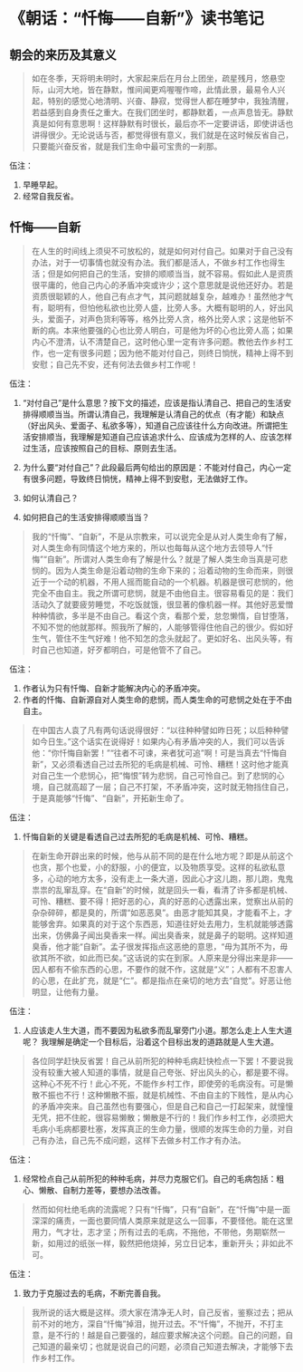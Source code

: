 # 《朝话：“忏悔——自新”》读书笔记

## 朝会的来历及其意义

> 如在冬季，天将明未明时，大家起来后在月台上团坐，疏星残月，悠悬空际，山河大地，皆在静默，惟间闻更鸡喔喔作啼，此情此景，最易令人兴起，特别的感觉心地清明、兴奋、静寂，觉得世人都在睡梦中，我独清醒，若益感到自身责任之重大。在我们团坐时，都静默着，一点声息皆无。静默真是如何有意思啊！这样静默有时很长，最后亦不一定要讲话，即使讲话也讲得很少。无论说话与否，都觉得很有意义，我们就是在这时候反省自己，只要能兴奋反省，就是我们生命中最可宝贵的一刹那。

伍注：
1. 早睡早起。
2. 经常自我反省。

## 忏悔——自新

> 在人生的时间线上须臾不可放松的，就是如何对付自己。如果对于自己没有办法，对于一切事情也就没有办法。我们都是活人，不做乡村工作也得生活；但是如何把自己的生活，安排的顺顺当当，就不容易。假如此人是资质很平庸的，他自己内心的矛盾冲突或许少；这个意思就是说他还好办。若是资质很聪颖的人，他自己有点才气，其问题就越复杂，越难办！虽然他才气有，聪明有，但怕他私欲也比旁人盛，比旁人多。大概有聪明的人，好出风头，爱面子，对声色货利等等，格外比旁人贪，格外比旁人求；这是他斩不断的病。本来他要强的心也比旁人明白，可是他为坏的心也比旁人高；如果内心不澄清，认不清楚自己，这时他心里一定有许多问题。教他去作乡村工作，也一定有很多问题；因为他不能对付自己，则终日惝恍，精神上得不到安慰；自己先不安，还有何法去做乡村工作呢！

伍注：
1. “对付自己”是什么意思？按下文的描述，应该是指认清自己、把自己的生活安排得顺顺当当。所谓认清自己，我理解是认清自己的优点（有才能）和缺点（好出风头、爱面子、私欲多等），知道自己应该往什么方向改进。所谓把生活安排顺当，我理解是知道自己应该追求什么、应该成为怎样的人、应该怎样过生活，应该按照自己的目标、原则去生活。

2. 为什么要“对付自己”？此段最后两句给出的原因是：不能对付自己，内心一定有很多问题，导致终日惝恍，精神上得不到安慰，无法做好工作。

3. 如何认清自己？

4. 如何把自己的生活安排得顺顺当当？

> 我的“忏悔”、“自新”，不是从宗教来，可以说完全是从对人类生命有了解，对人类生命有同情这个地方来的，所以也每每从这个地方去领导人“忏悔”“自新”。所谓对人类生命有了解是什么？就是了解人类生命当真是可悲悯的。因为人类生命是沿着动物的生命下来的；沿着动物的生命而来，则很近于一个动的机器，不用人摇而能自动的一个机器。机器是很可悲悯的，他完全不由自主。我之所谓可悲悯，就是不由他自主。很容易看见的是：我们活动久了就要疲劳睡觉，不吃饭就饿，很显著的像机器一样。其他好恶爱憎种种情欲，多半是不由自己。看这个贪，看那个爱，怠忽懒惰，自甘堕落，不知不觉的他就那样。照我所了解的，人能够管得住他自己的很少。假如好生气，管住不生气好难！他不知怎的念头就起了。更如好名、出风头等，有时自己也知道，好歹都明白，可是他管不了自己。

伍注：
1. 作者认为只有忏悔、自新才能解决内心的矛盾冲突。
2. 作者的忏悔、自新源自对人类生命的悲悯，而人类生命的可悲悯之处在于不由自主。

> 在中国古人袁了凡有两句话说得很好：“以往种种譬如昨日死；以后种种譬如今日生。”这个话实在说得好！如果内心有矛盾冲突的人，我们可以告诉他：“你忏悔自新罢！”“往者不可谏，来者犹可追”啊！可是当真去“忏悔自新”，又必须看透自己过去所犯的毛病是机械、可怜、糟糕！这时他才能真对自己生一个悲悯心，把“悔恨”转为悲悯，自己可怜自己。到了悲悯的心境，自己就高超了一层；自己不打架，不矛盾冲突，这时就无物挡住自己，于是真能够“忏悔”、“自新”，开拓新生命了。

伍注：
1. 忏悔自新的关键是看透自己过去所犯的毛病是机械、可怜、糟糕。

> 在新生命开辟出来的时候，他与从前不同的是在什么地方呢？即是从前这个也贪，那个也爱，小的舒服，小的便宜，以及物质享受。这样的私欲私意多，心动的地方太多，没有走上一条大道，因此心才这儿跑，那儿跑，鬼鬼祟祟的乱窜乱穿。在“自新”的时候，就是回头一看，看清了许多都是机械、可怜、糟糕、要不得！把好恶的心，真的好恶的心透露出来，觉察出从前的杂杂碎碎，都是臭的，所谓“如恶恶臭”。由恶才能知其臭，才能看不上，才能够舍弃。如果真的对于这个东西恶，知道往好处去用力，生机就能够透露出来，仿佛鼻子闻出臭香来一样。闻出臭香来，就是鼻子的聪明。这样知道臭香，他才能“自新”。孟子很发挥指点这恶绝的意思，“毋为其所不为，毋欲其所不欲，如此而已矣。”这话说的实在到家。人原来是分得出来是非——因人都有不偷东西的心思，不要作的就不作，这就是“义”；人都有不忍害人的心思，在此扩充，就是“仁”。都是指点在亲切的地方去“自觉”。好恶让他明显，让他有力量。

伍注：
1. 人应该走人生大道，而不要因为私欲多而乱窜旁门小道。那怎么走上人生大道呢？
我理解是确定一个目标后，沿着这个目标出发的道路就是人生大道。

> 各位同学赶快反省罢！自己从前所犯的种种毛病赶快检点一下罢！不要说我没有较重大被人知道的事情，就是自己夸张、好出风头的心，都是要不得。这种心不死不行！此心不死，不能作乡村工作，即使旁的毛病没有。可是懒散不振也不行！这种懒散不振，就是机械性、不由自主的下贱性，是从内心的矛盾冲突来。自己虽然也有要强心，但是自己和自己一打起架来，就憧憧无凭，把不住舵，很容易懒散；懒散是不行的！我们作乡村工作，必须把大毛病小毛病都要杜塞，发挥真正的生命力量，很顺的发挥生命的力量，对自己有办法，自己先不成问题，这样下去做乡村工作才有办法。

伍注：
1. 经常检点自己从前所犯的种种毛病，并尽力克服它们。自己的毛病包括：粗心、懒散、自制力差等，要想办法改善。

> 然而如何杜绝毛病的流露呢？只有“忏悔”，只有“自新”，在“忏悔”中是一面深深的痛责，一面也要同情人类原来就是这么一回事，不要怪他。能在这里用力，气才壮，志才坚；所有过去的毛病，不拖他，不带他，务期崭然一新，如用过的纸张一样，毅然把他烧掉，另立日记本，重新开头；非如此不可。

伍注：
1. 致力于克服过去的毛病，不断完善自我。

> 我所说的话大概是这样。须大家在清净无人时，自己反省，鉴察过去；把从前不对的地方，深自“忏悔”掉泪，抛开过去。不“忏悔”，不抛开，不打主意，是不行的！越是自己要强的，越应要求解决这个问题。自己的问题，自己知道的最亲切；也就是说自己的问题，必须自己知道去解决，才能够下去作乡村工作。

